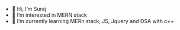 - 👋 Hi, I’m Suraj
- 👀 I’m interested in MERN stack
- 🌱 I’m currently learning MERn stack, JS, Jquery and DSA with c++
  

<!---
suraj82638/suraj82638 is a ✨ special ✨ repository because its `README.md` (this file) appears on your GitHub profile.
You can click the Preview link to take a look at your changes.
--->
